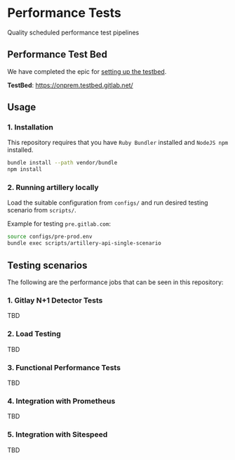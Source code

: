 # Performance Tests

Quality scheduled performance test pipelines

## Performance Test Bed

We have completed the epic for [setting up the testbed](https://gitlab.com/groups/gitlab-com/gl-infra/-/epics/60).

**TestBed**: https://onprem.testbed.gitlab.net/

## Usage

### 1. Installation

This repository requires that you have `Ruby Bundler` installed
and `NodeJS npm` installed.

```bash
bundle install --path vendor/bundle
npm install
```

### 2. Running artillery locally

Load the suitable configuration from `configs/`
and run desired testing scenario from `scripts/`.

Example for testing `pre.gitlab.com`:

```bash
source configs/pre-prod.env
bundle exec scripts/artillery-api-single-scenario
```

## Testing scenarios

The following are the performance jobs that can be seen in this repository:

### 1. Gitlay N+1 Detector Tests

TBD

### 2. Load Testing

TBD

### 3. Functional Performance Tests

TBD

### 4. Integration with Prometheus

TBD

### 5. Integration with Sitespeed

TBD
